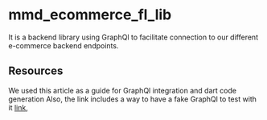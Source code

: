 # mmd_ecommerce_fl_lib

It is a backend library using GraphQl to facilitate connection to our different
e-commerce backend endpoints. 

## Resources

We used this article as a guide for GraphQl integration and dart code generation
Also, the link includes a way to have a fake GraphQl to test with it
[link](https://medium.com/@v.ditsyak/ultimate-toolchain-to-work-with-graphql-in-flutter-13aef79c6484),
